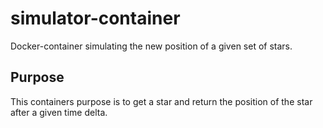 # simulator-container

Docker-container simulating the new position of a given set of stars.

## Purpose

This containers purpose is to get a star and return the position of the star after a given time delta.